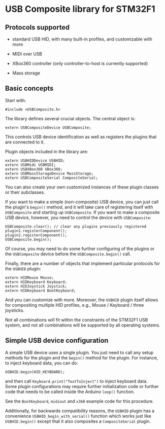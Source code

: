 # USB Composite library for STM32F1

## Protocols supported

- standard USB HID, with many built-in profiles, and customizable with more

- MIDI over USB

- XBox360 controller (only controller-to-host is currently supported)

- Mass storage

## Basic concepts

Start with:
```
#include <USBComposite.h>
```

The library defines several crucial objects. The central object is:

```
extern USBCompositeDevice USBComposite;
```

This controls USB device identification as well as registers the plugins that are connected to it.

Plugin objects included in the library are: 

```
extern USBHIDDevice USBHID;
extern USBMidi USBMIDI;
extern USBXBox360 XBox360;
extern USBMassStorageDevice MassStorage;
extern USBCompositeSerial CompositeSerial;
```

You can also create your own customized instances of these plugin classes or their subclasses.

If you want to make a simple (non-composite) USB device, you can just call the plugin's `begin()`
method, and it will take care of registering itself with `USBComposite` and starting up
`USBComposite`. If you want to make a composite USB device, however,
you need to control the device with `USBComposite`:

```
USBComposite.clear(); // clear any plugins previously registered
plugin1.registerComponent(); 
plugin2.registerComponent();
USBComposite.begin();
```

Of course, you may need to do some further configuring of the plugins or the `USBComposite` device
before the `USBComposite.begin()` call.

Finally, there are a number of objects that implement particular protocols for the `USBHID` plugin:
```
extern HIDMouse Mouse;
extern HIDKeyboard Keyboard;
extern HIDJoystick Joystick;
extern HIDKeyboard BootKeyboard;
```
And you can customize with more. Moreover, the `USBHID` plugin itself allows for compositing
multiple HID profiles, e.g., Mouse / Keyboard / three joysticks. 

Not all combinations will fit within the constraints of the STM32F1 USB system, and not all
combinations will be supported by all operating systems.

## Simple USB device configuration

A simple USB device uses a single plugin. You just need to call any setup methods for the plugin
and the `begin()` method for the plugin. For instance, to inject keyboard data, you can do:

```
USBHID.begin(HID_KEYBOARD);
```

and then call `Keyboard.print("TextToInject")` to inject keyboard data. Some plugin configurations
may require further initialization code or further code that needs to be called inside the Arduino
`loop()` function.

See the `BootKeyboard`, `midiout` and `x360` example code for this procedure.

Additionally, for backwards compatibility reasons, the `USBHID` plugin has a convenience 
`USBHID_begin_with_serial()` function which works just like `USBHID.begin()` except that it also
composites a `CompositeSerial` plugin.
